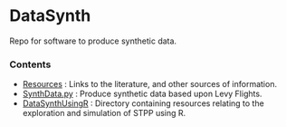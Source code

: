 # DataSynth
Repo for software to produce synthetic data.


### Contents

- [Resources](Resources) : Links to the literature, and other sources of information.
- [SynthData.py](SynthData.py) : Produce synthetic data based upon Levy Flights.
- [DataSynthUsingR](DataSynthUsingR) : Directory containing resources relating to the exploration and simulation of STPP using R.


